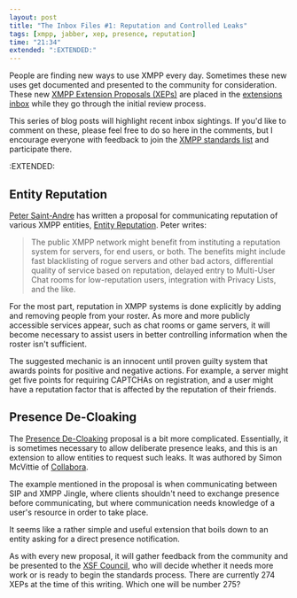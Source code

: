 ```yaml
---
layout: post
title: "The Inbox Files #1: Reputation and Controlled Leaks"
tags: [xmpp, jabber, xep, presence, reputation]
time: "21:34"
extended: ":EXTENDED:"
---
```


People are finding new ways to use XMPP every day. Sometimes these
new uses get documented and presented to the community for
consideration. These new [XMPP Extension Proposals
(XEPs)](http://xmpp.org/extensions/) are placed in the [extensions
inbox](http://xmpp.org/extensions/inbox/) while they go through the
initial review process. 

This series of blog posts will highlight recent inbox sightings. If
you'd like to comment on these, please feel free to do so here in the
comments, but I encourage everyone with feedback to join the
[XMPP standards
list](http://mail.jabber.org/mailman/listinfo/standards) and
participate there.

:EXTENDED:

## Entity Reputation

[Peter Saint-Andre](http://stpeter.im) has written a proposal for
communicating reputation of various XMPP entities, [Entity
Reputation](http://xmpp.org/extensions/inbox/reputation.html). Peter
writes:

> The public XMPP network might benefit from instituting a reputation
> system for servers, for end users, or both. The benefits might
> include fast blacklisting of rogue servers and other bad actors,
> differential quality of service based on reputation, delayed entry
> to Multi-User Chat rooms for low-reputation users, integration
> with Privacy Lists, and the like.

For the most part, reputation in XMPP systems is done explicitly by
adding and removing people from your roster. As more and more publicly
accessible services appear, such as chat rooms or game servers, it
will become necessary to assist users in better controlling
information when the roster isn't sufficient.

The suggested mechanic is an innocent until proven guilty system that
awards points for positive and negative actions. For example, a server
might get five points for requiring CAPTCHAs on registration, and a
user might have a reputation factor that is affected by the reputation
of their friends.

## Presence De-Cloaking

The [Presence
De-Cloaking](http://xmpp.org/extensions/inbox/decloak.html) proposal
is a bit more complicated. Essentially, it is sometimes necessary to
allow deliberate presence leaks, and this is an extension to allow
entities to request such leaks. It was authored by Simon McVittie of
[Collabora](http://collabora.co.uk).

The example mentioned in the proposal is when communicating between
SIP and XMPP Jingle, where clients shouldn't need to exchange presence
before communicating, but where communication needs knowledge of a
user's resource in order to take place.

It seems like a rather simple and useful extension that boils down
to an entity asking for a direct presence notification.

As with every new proposal, it will gather feedback from the community
and be presented to the [XSF Council](http://xmpp.org/council/), who
will decide whether it needs more work or is ready to begin the
standards process. There are currently 274 XEPs at the time of this
writing. Which one will be number 275?
